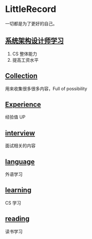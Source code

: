 # LittleRecord

一切都是为了更好的自己。

## [系统架构设计师学习](examination/system-arch-design/README.md)

1. CS 整体能力
2. 提高工资水平

## [Collection](collection/README.md)

用来收集很多很多内容，Full of possibility

## [Experience](experience/README.md)

经验值 UP

## [interview](interview/README.md)

面试相关的内容

## [language](language/README.md)

外语学习

## [learning](learning/README.md)

CS 学习

## [reading](reading/README.md)

读书学习
